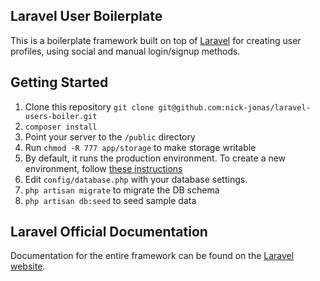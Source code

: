 ## Laravel User Boilerplate

This is a boilerplate framework built on top of [Laravel](http://laravel.com/docs) for creating user profiles, using social and manual login/signup methods.

## Getting Started

1. Clone this repository ```git clone git@github.com:nick-jonas/laravel-users-boiler.git```
2.  ```composer install``` 
3.  Point your server to the ```/public``` directory
4.  Run ```chmod -R 777 app/storage``` to make storage writable
5.  By default, it runs the production environment.  To create a new environment, follow [these instructions](http://laravel.com/docs/configuration#environment-configuration)
6.  Edit ```config/database.php``` with your database settings.
7.  ```php artisan migrate``` to migrate the DB schema
8.  ```php artisan db:seed``` to seed sample data


## Laravel Official Documentation

Documentation for the entire framework can be found on the [Laravel website](http://laravel.com/docs).